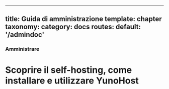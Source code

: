 


---
title: Guida di amministrazione
template: chapter
taxonomy:
    category: docs
routes:
  default: '/admindoc'
---

### Amministrare

# Scoprire il self-hosting, come installare e utilizzare YunoHost
